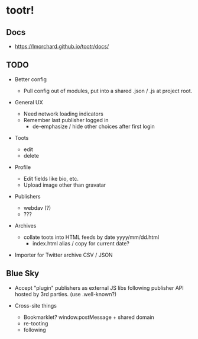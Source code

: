 # tootr!

## Docs

* <https://lmorchard.github.io/tootr/docs/>

## TODO

* Better config
  * Pull config out of modules, put into a shared .json / .js at project root.

* General UX
  * Need network loading indicators
  * Remember last publisher logged in
    * de-emphasize / hide other choices after first login

* Toots
  * edit
  * delete

* Profile
  * Edit fields like bio, etc.
  * Upload image other than gravatar

* Publishers
  * webdav (?)
  * ???

* Archives
  * collate toots into HTML feeds by date yyyy/mm/dd.html
    * index.html alias / copy for current date?

* Importer for Twitter archive CSV / JSON

## Blue Sky

* Accept "plugin" publishers as external JS libs following publisher API hosted
  by 3rd parties. (use .well-known?)

* Cross-site things
  * Bookmarklet? window.postMessage + shared domain
  * re-tooting
  * following
